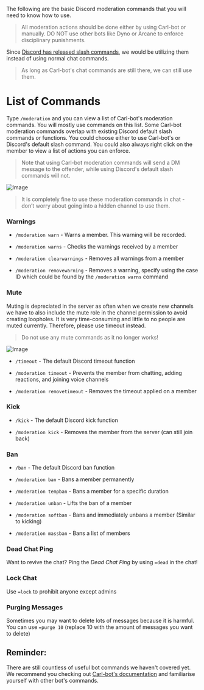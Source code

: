 The following are the basic Discord moderation commands that you will need to know how to use.

> All moderation actions should be done either by using Carl-bot or manually. DO NOT use other bots like Dyno or Arcane to enforce disciplinary punishments.

Since [Discord has released slash commands](https://support.discord.com/hc/en-us/articles/1500000368501-Slash-Commands-FAQ), we would be utilizing them instead of using normal chat commands. 

> As long as Carl-bot's chat commands are still there, we can still use them.

# List of Commands

Type  `/moderation`  and you can view a list of Carl-bot's moderation commands. You will mostly use commands on this list. Some Carl-bot moderation commands overlap with existing Discord default slash commands or functions. You could choose either to use Carl-bot's or Discord's default slash command. You could also always right click on the member to view a list of actions you can enforce.

> Note that using Carl-bot moderation commands will send a DM message to the offender, while using Discord's default slash commands will not.

![Image](https://media.discordapp.net/attachments/709662217934471170/1126228926189015120/screenshot-2022-12-26-at-12-45-24-pm.png)

> It is completely fine to use these moderation commands in chat - don’t worry about going into a hidden channel to use them. 

### Warnings

* `/moderation warn` - Warns a member. This warning will be recorded.

* `/moderation warns` - Checks the warnings received by a member

* `/moderation clearwarnings` - Removes all warnings from a member

* `/moderation removewarning` - Removes a warning, specify using the case ID which could be found by the `/moderation warns` command

### Mute

Muting is depreciated in the server as often when we create new channels we have to also include the mute role in the channel permission to avoid creating loopholes. It is very time-consuming and little to no people are muted currently. Therefore, please use timeout instead.

> Do not use any mute commands as it no longer works!

![Image](https://media.discordapp.net/attachments/709662217934471170/1126229184902078515/screenshot-2022-12-26-at-2-08-38-pm.png)

* `/timeout` - The default Discord timeout function

* `/moderation timeout` - Prevents the member from chatting, adding reactions, and joining voice channels

* `/moderation removetimeout` - Removes the timeout applied on a member

### Kick

* `/kick` - The default Discord kick function

* `/moderation kick` - Removes the member from the server (can still join back)

### Ban

* `/ban` - The default Discord ban function

* `/moderation ban` - Bans a member permanently

* `/moderation tempban` - Bans a member for a specific duration

* `/moderation unban` - Lifts the ban of a member

* `/moderation softban` - Bans and immediately unbans a member (Similar to kicking)

* `/moderation massban` - Bans a list of members

### Dead Chat Ping

Want to revive the chat? Ping the  _Dead Chat Ping_  by using  `=dead`  in the chat!

### Lock Chat

Use `=lock` to prohibit anyone except admins 

### Purging Messages

Sometimes you may want to delete lots of messages because it is harmful. You can use `=purge 10` (replace 10 with the amount of messages you want to delete)

## Reminder:

There are still countless of useful bot commands we haven't covered yet. We recommend you checking out [Carl-bot's documentation](https://docs.carl.gg/) and familiarise yourself with other bot's commands.
